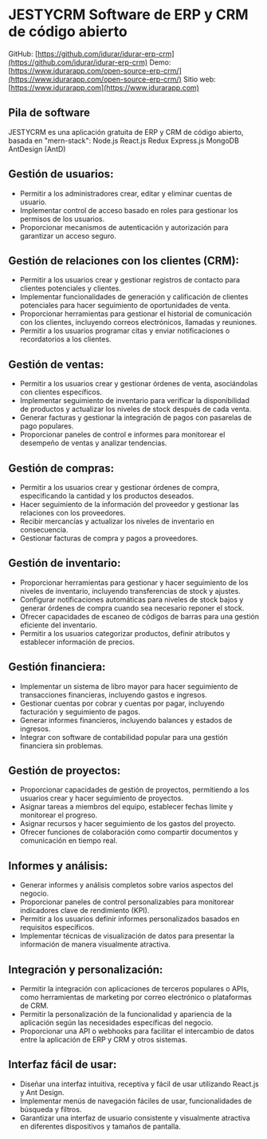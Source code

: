 #  JESTYCRM Software de ERP y CRM de código abierto

GitHub: [https://github.com/idurar/idurar-erp-crm](https://github.com/idurar/idurar-erp-crm)
Demo: [https://www.idurarapp.com/open-source-erp-crm/](https://www.idurarapp.com/open-source-erp-crm/)
Sitio web: [https://www.idurarapp.com](https://www.idurarapp.com)

## Pila de software

 JESTYCRM es una aplicación gratuita de ERP y CRM de código abierto, basada en "mern-stack": Node.js React.js Redux Express.js MongoDB AntDesign (AntD)

## Gestión de usuarios:

- Permitir a los administradores crear, editar y eliminar cuentas de usuario.
- Implementar control de acceso basado en roles para gestionar los permisos de los usuarios.
- Proporcionar mecanismos de autenticación y autorización para garantizar un acceso seguro.

## Gestión de relaciones con los clientes (CRM):

- Permitir a los usuarios crear y gestionar registros de contacto para clientes potenciales y clientes.
- Implementar funcionalidades de generación y calificación de clientes potenciales para hacer seguimiento de oportunidades de venta.
- Proporcionar herramientas para gestionar el historial de comunicación con los clientes, incluyendo correos electrónicos, llamadas y reuniones.
- Permitir a los usuarios programar citas y enviar notificaciones o recordatorios a los clientes.

## Gestión de ventas:

- Permitir a los usuarios crear y gestionar órdenes de venta, asociándolas con clientes específicos.
- Implementar seguimiento de inventario para verificar la disponibilidad de productos y actualizar los niveles de stock después de cada venta.
- Generar facturas y gestionar la integración de pagos con pasarelas de pago populares.
- Proporcionar paneles de control e informes para monitorear el desempeño de ventas y analizar tendencias.

## Gestión de compras:

- Permitir a los usuarios crear y gestionar órdenes de compra, especificando la cantidad y los productos deseados.
- Hacer seguimiento de la información del proveedor y gestionar las relaciones con los proveedores.
- Recibir mercancías y actualizar los niveles de inventario en consecuencia.
- Gestionar facturas de compra y pagos a proveedores.

## Gestión de inventario:

- Proporcionar herramientas para gestionar y hacer seguimiento de los niveles de inventario, incluyendo transferencias de stock y ajustes.
- Configurar notificaciones automáticas para niveles de stock bajos y generar órdenes de compra cuando sea necesario reponer el stock.
- Ofrecer capacidades de escaneo de códigos de barras para una gestión eficiente del inventario.
- Permitir a los usuarios categorizar productos, definir atributos y establecer información de precios.

## Gestión financiera:

- Implementar un sistema de libro mayor para hacer seguimiento de transacciones financieras, incluyendo gastos e ingresos.
- Gestionar cuentas por cobrar y cuentas por pagar, incluyendo facturación y seguimiento de pagos.
- Generar informes financieros, incluyendo balances y estados de ingresos.
- Integrar con software de contabilidad popular para una gestión financiera sin problemas.

## Gestión de proyectos:

- Proporcionar capacidades de gestión de proyectos, permitiendo a los usuarios crear y hacer seguimiento de proyectos.
- Asignar tareas a miembros del equipo, establecer fechas límite y monitorear el progreso.
- Asignar recursos y hacer seguimiento de los gastos del proyecto.
- Ofrecer funciones de colaboración como compartir documentos y comunicación en tiempo real.

## Informes y análisis:

- Generar informes y análisis completos sobre varios aspectos del negocio.
- Proporcionar paneles de control personalizables para monitorear indicadores clave de rendimiento (KPI).
- Permitir a los usuarios definir informes personalizados basados en requisitos específicos.
- Implementar técnicas de visualización de datos para presentar la información de manera visualmente atractiva.

## Integración y personalización:

- Permitir la integración con aplicaciones de terceros populares o APIs, como herramientas de marketing por correo electrónico o plataformas de CRM.
- Permitir la personalización de la funcionalidad y apariencia de la aplicación según las necesidades específicas del negocio.
- Proporcionar una API o webhooks para facilitar el intercambio de datos entre la aplicación de ERP y CRM y otros sistemas.

## Interfaz fácil de usar:

- Diseñar una interfaz intuitiva, receptiva y fácil de usar utilizando React.js y Ant Design.
- Implementar menús de navegación fáciles de usar, funcionalidades de búsqueda y filtros.
- Garantizar una interfaz de usuario consistente y visualmente atractiva en diferentes dispositivos y tamaños de pantalla.